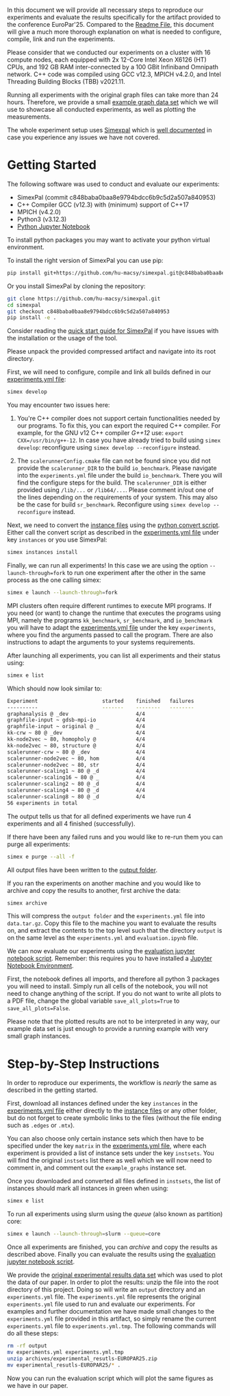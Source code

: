 In this document we will provide all necessary steps to reproduce our
experiments and evaluate the results specifically for the artifact provided to
the conference EuroPar'25. Compared to the [Readme File](README.md), this
document will give a much more thorough explanation on what is needed to
configure, compile, link and run the experiments. 

Please consider that we conducted our experiments on a cluster with 16 compute
nodes, each equipped with 2x 12-Core Intel Xeon X6126 (HT) CPUs, and 192 GB RAM
inter-connected by a 100 GBit Infiniband Omnipath network. C++ code was compiled
using GCC v12.3, MPICH v4.2.0, and Intel Threading Building Blocks (TBB)
v2021.11.

Running all experiments with the original graph files can take more than 24
hours. Therefore, we provide a small [example graph data set](/instances/) which
we will use to showcase all conducted experiments, as well as plotting the
measurements.

The whole experiment setup uses [Simexpal](https://github.com/hu-macsy/simexpal)
which is [well documented](https://simexpal.readthedocs.io/en/latest/) in case
you experience any issues we have not covered.

# Getting Started

The following software was used to conduct and evaluate our experiments:

- SimexPal (commit c848baba0baa8e9794bdcc6b9c5d2a507a840953)
- C++ Compiler GCC (v12.3) with (minimum) support of C++17
- MPICH (v4.2.0)
- Python3 (v3.12.3)
- [Python Jupyter Notebook](https://jupyter.org/install)

To install python packages you may want to activate your python virtual
environment.

To install the right version of SimexPal you can use pip:

```bash
pip install git+https://github.com/hu-macsy/simexpal.git@c848baba0baa8e9794bdcc6b9c5d2a507a840953
```

Or you install SimexPal by cloning the repository:

```bash
git clone https://github.com/hu-macsy/simexpal.git
cd simexpal
git checkout c848baba0baa8e9794bdcc6b9c5d2a507a840953
pip install -e .
```

Consider reading the [quick start guide for
SimexPal](https://simexpal.readthedocs.io/en/latest/quick_start.html) if you
have issues with the installation or the usage of the tool.

Please unpack the provided compressed artifact and navigate into its root
directory.

First, we will need to configure, compile and link all builds defined in our
[experiments.yml file](experiments.yml):

```bash
simex develop
```

You may encounter two issues here:

1. You're C++ compiler does not support certain functionalities needed by our
   programs. To fix this, you can export the required C++ compiler. For example,
   for the GNU v12 C++ compiler *G++12* use: `export CXX=/usr/bin/g++-12`. In
   case you have already tried to build using `simex develop`: reconfigure using
   `simex develop --reconfigure` instead.

2. The `scalerunnerConfig.cmake` file can not be found since you did not provide
   the  `scalerunner_DIR` to the build `io_benchmark`. Please navigate into the
   `experiments.yml` file under the build `io_benchmark`. There you will find
   the configure steps for the build. The `scalerunner_DIR` is either provided
   using `/lib/...` or `/lib64/...`. Please comment in/out one of the lines
   depending on the requirements of your system. This may also be the case for
   build `sr_benchmark`. Reconfigure using `simex develop --reconfigure`
   instead.

Next, we need to convert the [instance files](/instances/) using the [python
convert script](convert.py). Either call the convert script as described in the
[experiments.yml file](experiments.yml) under key `instances` or you use
SimexPal:

```bash
simex instances install
```

Finally, we can run all experiments! In this case we are using the option
`--launch-through=fork` to run one experiment after the other in the same
process as the one calling simex: 

```bash
simex e launch --launch-through=fork
```

MPI clusters often require different runtimes to execute MPI programs. If you
need (or want) to change the runtime that executes the programs using MPI,
namely the programs `kk_benchmark`, `sr_benchmark`, and `io_benchmark` you will
have to adapt the [experiments.yml file](experiments.yml) under the key
`experiments`, where you find the arguments passed to call the program. There
are also instructions to adapt the arguments to your systems requirements. 

After launching all experiments, you can list all experiments and their status
using:

```bash
simex e list
```

Which should now look similar to:

```bash
Experiment                     started    finished   failures             other
----------                     -------    --------   --------             -----
graphanalysis @ _dev                      4/4                             
graphfile-input ~ gdsb-mpi-io             4/4                             
graphfile-input ~ original @ _            4/4                             
kk-crw ~ 80 @ _dev                        4/4                             
kk-node2vec ~ 80, homopholy @             4/4                             
kk-node2vec ~ 80, structure @             4/4                             
scalerunner-crw ~ 80 @ _dev               4/4                             
scalerunner-node2vec ~ 80, hom            4/4                             
scalerunner-node2vec ~ 80, str            4/4                             
scalerunner-scaling1 ~ 80 @ _d            4/4                             
scalerunner-scaling16 ~ 80 @ _            4/4                             
scalerunner-scaling2 ~ 80 @ _d            4/4                             
scalerunner-scaling4 ~ 80 @ _d            4/4                             
scalerunner-scaling8 ~ 80 @ _d            4/4                             
56 experiments in total
```

The output tells us that for all defined experiments we have run 4 experiments
and all 4 finished (successfully).

If there have been any failed runs and you would like to re-run them you can
purge all experiments:

```bash
simex e purge --all -f
```

All output files have been written to the [output folder](/output/).

If you ran the experiments on another machine and you would like to archive and
copy the results to another, first archive the data:

```bash
simex archive
```

This will compress the `output folder` and the `experiments.yml` file into
`data.tar.gz`. Copy this file to the machine you want to evaluate the results
on, and extract the contents to the top level such that the directory `output`
is on the same level as the `experiments.yml` and `evaluation.ipynb` file.

We can now evaluate our experiments using the [evaluation jupyter notebook
script](evaluation.ipynb). Remember: this requires you to have installed a
[Jupyter Notebook Environment](https://jupyter.org/install).

First, the notebook defines all imports, and therefore all python 3 packages you
will need to install. Simply run all cells of the notebook, you will not need to
change anything of the script. If you do not want to write all plots to a PDF
file, change the global variable `save_all_plots=True` to
`save_all_plots=False`.

Please note that the plotted results are not to be interpreted in any way, our
example data set is just enough to provide a running example with very small
graph instances.

# Step-by-Step Instructions

In order to reproduce our experiments, the workflow is *nearly* the same as
described in the getting started. 

First, download all instances defined under the key `instances` in the
[experiments.yml file](experiments.yml) either directly to the [instance
files](/instances/) or any other folder, but do not forget to create symbolic
links to the files (without the file ending such as `.edges` or `.mtx`). 

You can also choose only certain instance sets which then have to be specified
under the key `matrix` in the [experiments.yml file](experiments.yml), where
each experiment is provided a list of instance sets under the key `instsets`.
You will find the original `instsets` list there as well which we will now need
to comment in, and comment out the `example_graphs` instance set.

Once you downloaded and converted all files defined in `instsets`, the list of
instances should mark all instances in green when using:

```bash
simex e list
```

To run all experiments using slurm using the *queue* (also known as partition)
core:

```bash
simex e launch --launch-through=slurm --queue=core
```

Once all experiments are finished, you can *archive* and copy the results as
described above. Finally you can evaluate the results using the [evaluation
jupyter notebook script](evaluation.ipynb).

We provide the [original experimental results data
set](/archives/experimental_resutls-EUROPAR25.zip) which was used to plot the
data of our paper. In order to plot the results: unzip the file into the root
directory of this project. Doing so will write an `output` directory and an
`experiments.yml` file. The `experiments.yml` file represents the original
`experiments.yml` file used to run and evaluate our experiments. For examples
and further documentation we have made small changes to the `experiments.yml`
file provided in this artifact, so simply rename the current `experiments.yml`
file to `experiments.yml.tmp`. The following commands will do all these steps:

```bash
rm -rf output
mv experiments.yml experiments.yml.tmp
unzip archives/experimental_resutls-EUROPAR25.zip
mv experimental_resutls-EUROPAR25/* .
```

Now you can run the evaluation script which will plot the same figures as we
have in our paper.